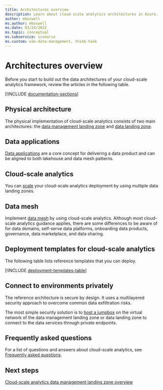 ```yaml
---
title: Architectures overview
description: Learn about cloud-scale analytics architectures in Azure.
author: mboswell
ms.author: mboswell
ms.date: 03/24/2022
ms.topic: conceptual
ms.subservice: scenario
ms.custom: e2e-data-management, think-tank
---
```


# Architectures overview

Before you start to build out the data architectures of your cloud-scale analytics framework, review the articles in the following table.

[!INCLUDE [documentation-sections](../includes/documentation-sections.md)]

## Physical architecture

The physical implementation of cloud-scale analytics consists of two main architectures: the [data management landing zone](../../data-management/architectures/data-management-landing-zone.md) and [data landing zone](../../data-management/architectures/data-landing-zone.md).

## Data applications

[Data applications](../../data-management/architectures/data-landing-zone-data-products.md) are a core concept for delivering a data product and can be aligned to both lakehouse and data mesh patterns.

## Cloud-scale analytics

You can [scale](scale-architectures.md) your cloud-scale analytics deployment by using multiple data landing zones.

## Data mesh

Implement [data mesh](what-is-data-mesh.md) by using cloud-scale analytics. Although most cloud-scale analytics guidance applies, there are some differences to be aware of for data domains, self-serve data platforms, onboarding data products, governance, data marketplace, and data sharing.

## Deployment templates for cloud-scale analytics

The following table lists reference templates that you can deploy.

[!INCLUDE [deployment-templates-table](../includes/deployment-templates-table.md)]

## Connect to environments privately

The reference architecture is secure by design. It uses a multilayered security approach to overcome common data exfiltration risks.

The most simple security solution is to [host a jumpbox](../../data-management/architectures/connect-to-environments-privately.md#about-azure-bastion-host-and-jumpboxes) on the virtual network of the data management landing zone or data landing zone to connect to the data services through private endpoints.

## Frequently asked questions

For a list of questions and answers about cloud-scale analytics, see [Frequently asked questions](../../data-management/architectures/frequently-asked-questions.md).

## Next steps

[Cloud-scale analytics data management landing zone overview](../../data-management/architectures/data-management-landing-zone.md)
